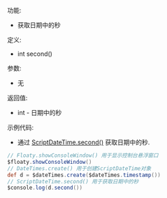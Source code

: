 功能:

+ 获取日期中的秒

定义:

+ int second()

参数:

+ 无

返回值:

+ int - 日期中的秒

示例代码:

+ 通过 [ScriptDateTime.second()](/API/DateTime/ScriptDateTime/README.md?id=second) 获取日期中的秒.

```groovy
// Floaty.showConsoleWindow() 用于显示控制台悬浮窗口
$floaty.showConsoleWindow()
// DateTimes.create() 用于创建ScriptDateTime对象
def d = $dateTimes.create($dateTimes.timestamp())
// ScriptDateTime.second() 用于获取日期中的秒
$console.log(d.second())
```